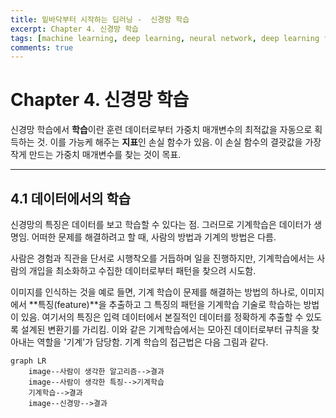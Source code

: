 ```yaml
---
title: 밑바닥부터 시작하는 딥러닝 -  신경망 학습
excerpt: Chapter 4. 신경망 학습
tags: [machine learning, deep learning, neural network, deep learning from scratch]
comments: true
---
```


# Chapter 4. 신경망 학습

신경망 학습에서 **학습**이란 훈련 데이터로부터 가중치 매개변수의 최적값을 자동으로 획득하는 것. 이를 가능케 해주는 **지표**인 손실 함수가 있음. 이 손실 함수의 결괏값을 가장 작게 만드는 가중치 매개변수를 찾는 것이 목표.

---

## 4.1 데이터에서의 학습

신경망의 특징은 데이터를 보고 학습할 수 있다는 점. 그러므로 기계학습은 데이터가 생명임. 어떠한 문제를 해결하려고 할 때, 사람의 방법과 기계의 방법은 다름.

사람은 경험과 직관을 단서로 시행착오를 거듭하며 일을 진행하지만, 기계학습에서는 사람의 개입을 최소화하고 수집한 데이터로부터 패턴을 찾으려 시도함.

이미지를 인식하는 것을 예로 들면, 기계 학습이 문제를 해결하는 방법의 하나로, 이미지에서 **특징(feature)**을 추출하고 그 특징의 패턴을 기계학습 기술로 학습하는 방법이 있음. 여기서의 특징은 입력 데이터에서 본질적인 데이터를 정확하게 추출할 수 있도록 설계된 변환기를 가리킴. 이와 같은 기계학습에서는 모아진 데이터로부터 규칙을 찾아내는 역할을 '기계'가 담당함. 기계 학습의 접근법은 다음 그림과 같다.

```mermaid
graph LR
	image--사람이 생각한 알고리즘-->결과
	image--사람이 생각한 특징-->기계학습
	기계학습-->결과
	image--신경망-->결과
```

